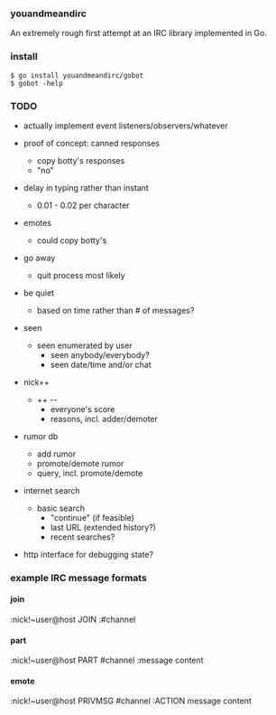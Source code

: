 
### youandmeandirc

An extremely rough first attempt at an IRC library implemented in Go.

### install

    $ go install youandmeandirc/gobot
    $ gobot -help

### TODO

* actually implement event listeners/observers/whatever

* proof of concept: canned responses
	* copy botty's responses
	* "no"
* delay in typing rather than instant
	* 0.01 - 0.02 per character
* emotes
	* could copy botty's
* go away
	* quit process most likely
* be quiet
	* based on time rather than # of messages?
* seen
  * seen enumerated by user
	* seen anybody/everybody?
	* seen date/time and/or chat
* nick++
  * ++ --
	* everyone's score
	* reasons, incl. adder/demoter
* rumor db
	* add rumor
	* promote/demote rumor
	* query, incl. promote/demote
* internet search
  * basic search
	* "continue" (if feasible)
	* last URL (extended history?)
	* recent searches?

* http interface for debugging state?

### example IRC message formats

#### join
:nick!~user@host JOIN :#channel

#### part
:nick!~user@host PART #channel :message content

#### emote
:nick!~user@host PRIVMSG #channel :ACTION message content


